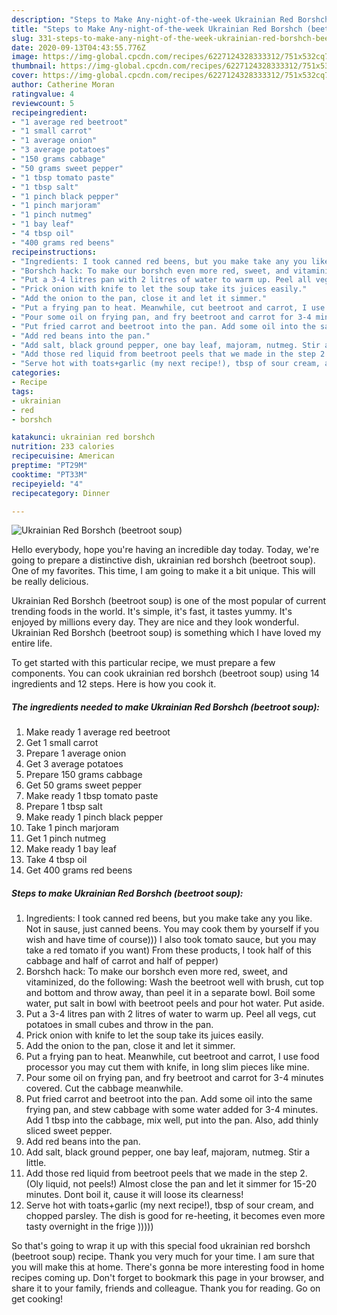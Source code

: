 ```yaml
---
description: "Steps to Make Any-night-of-the-week Ukrainian Red Borshch (beetroot soup)"
title: "Steps to Make Any-night-of-the-week Ukrainian Red Borshch (beetroot soup)"
slug: 331-steps-to-make-any-night-of-the-week-ukrainian-red-borshch-beetroot-soup
date: 2020-09-13T04:43:55.776Z
image: https://img-global.cpcdn.com/recipes/6227124328333312/751x532cq70/ukrainian-red-borshch-beetroot-soup-recipe-main-photo.jpg
thumbnail: https://img-global.cpcdn.com/recipes/6227124328333312/751x532cq70/ukrainian-red-borshch-beetroot-soup-recipe-main-photo.jpg
cover: https://img-global.cpcdn.com/recipes/6227124328333312/751x532cq70/ukrainian-red-borshch-beetroot-soup-recipe-main-photo.jpg
author: Catherine Moran
ratingvalue: 4
reviewcount: 5
recipeingredient:
- "1 average red beetroot"
- "1 small carrot"
- "1 average onion"
- "3 average potatoes"
- "150 grams cabbage"
- "50 grams sweet pepper"
- "1 tbsp tomato paste"
- "1 tbsp salt"
- "1 pinch black pepper"
- "1 pinch marjoram"
- "1 pinch nutmeg"
- "1 bay leaf"
- "4 tbsp oil"
- "400 grams red beens"
recipeinstructions:
- "Ingredients: I took canned red beens, but you make take any you like. Not in sause, just canned beens. You may cook them by yourself if you wish and have time of course))) I also took tomato sauce, but you may take a red tomato if you want) From these products, I took half of this cabbage and half of carrot and half of pepper)"
- "Borshch hack: To make our borshch even more red, sweet, and vitaminized, do the following: Wash the beetroot well with brush, cut top and bottom and throw away, than peel it in a separate bowl. Boil some water, put salt in bowl with beetroot peels and pour hot water. Put aside."
- "Put a 3-4 litres pan with 2 litres of water to warm up. Peel all vegs, cut potatoes in small cubes and throw in the pan."
- "Prick onion with knife to let the soup take its juices easily."
- "Add the onion to the pan, close it and let it simmer."
- "Put a frying pan to heat. Meanwhile, cut beetroot and carrot, I use food processor you may cut them with knife, in long slim pieces like mine."
- "Pour some oil on frying pan, and fry beetroot and carrot for 3-4 minutes covered. Cut the cabbage meanwhile."
- "Put fried carrot and beetroot into the pan. Add some oil into the same frying pan, and stew cabbage with some water added for 3-4 minutes. Add 1 tbsp into the cabbage, mix well, put into the pan. Also, add thinly sliced sweet pepper."
- "Add red beans into the pan."
- "Add salt, black ground pepper, one bay leaf, majoram, nutmeg. Stir a little."
- "Add those red liquid from beetroot peels that we made in the step 2. (Oly liquid, not peels!) Almost close the pan and let it simmer for 15-20 minutes. Dont boil it, cause it will loose its clearness!"
- "Serve hot with toats+garlic (my next recipe!), tbsp of sour cream, and chopped parsley. The dish is good for re-heeting, it becomes even more tasty overnight in the frige )))))"
categories:
- Recipe
tags:
- ukrainian
- red
- borshch

katakunci: ukrainian red borshch 
nutrition: 233 calories
recipecuisine: American
preptime: "PT29M"
cooktime: "PT33M"
recipeyield: "4"
recipecategory: Dinner

---
```



![Ukrainian Red Borshch (beetroot soup)](https://img-global.cpcdn.com/recipes/6227124328333312/751x532cq70/ukrainian-red-borshch-beetroot-soup-recipe-main-photo.jpg)

Hello everybody, hope you're having an incredible day today. Today, we're going to prepare a distinctive dish, ukrainian red borshch (beetroot soup). One of my favorites. This time, I am going to make it a bit unique. This will be really delicious.

Ukrainian Red Borshch (beetroot soup) is one of the most popular of current trending foods in the world. It's simple, it's fast, it tastes yummy. It's enjoyed by millions every day. They are nice and they look wonderful. Ukrainian Red Borshch (beetroot soup) is something which I have loved my entire life.




To get started with this particular recipe, we must prepare a few components. You can cook ukrainian red borshch (beetroot soup) using 14 ingredients and 12 steps. Here is how you cook it.

<!--inarticleads1-->

##### The ingredients needed to make Ukrainian Red Borshch (beetroot soup):

1. Make ready 1 average red beetroot
1. Get 1 small carrot
1. Prepare 1 average onion
1. Get 3 average potatoes
1. Prepare 150 grams cabbage
1. Get 50 grams sweet pepper
1. Make ready 1 tbsp tomato paste
1. Prepare 1 tbsp salt
1. Make ready 1 pinch black pepper
1. Take 1 pinch marjoram
1. Get 1 pinch nutmeg
1. Make ready 1 bay leaf
1. Take 4 tbsp oil
1. Get 400 grams red beens




<!--inarticleads2-->

##### Steps to make Ukrainian Red Borshch (beetroot soup):

1. Ingredients: I took canned red beens, but you make take any you like. Not in sause, just canned beens. You may cook them by yourself if you wish and have time of course))) I also took tomato sauce, but you may take a red tomato if you want) From these products, I took half of this cabbage and half of carrot and half of pepper)
1. Borshch hack: To make our borshch even more red, sweet, and vitaminized, do the following: Wash the beetroot well with brush, cut top and bottom and throw away, than peel it in a separate bowl. Boil some water, put salt in bowl with beetroot peels and pour hot water. Put aside.
1. Put a 3-4 litres pan with 2 litres of water to warm up. Peel all vegs, cut potatoes in small cubes and throw in the pan.
1. Prick onion with knife to let the soup take its juices easily.
1. Add the onion to the pan, close it and let it simmer.
1. Put a frying pan to heat. Meanwhile, cut beetroot and carrot, I use food processor you may cut them with knife, in long slim pieces like mine.
1. Pour some oil on frying pan, and fry beetroot and carrot for 3-4 minutes covered. Cut the cabbage meanwhile.
1. Put fried carrot and beetroot into the pan. Add some oil into the same frying pan, and stew cabbage with some water added for 3-4 minutes. Add 1 tbsp into the cabbage, mix well, put into the pan. Also, add thinly sliced sweet pepper.
1. Add red beans into the pan.
1. Add salt, black ground pepper, one bay leaf, majoram, nutmeg. Stir a little.
1. Add those red liquid from beetroot peels that we made in the step 2. (Oly liquid, not peels!) Almost close the pan and let it simmer for 15-20 minutes. Dont boil it, cause it will loose its clearness!
1. Serve hot with toats+garlic (my next recipe!), tbsp of sour cream, and chopped parsley. The dish is good for re-heeting, it becomes even more tasty overnight in the frige )))))




So that's going to wrap it up with this special food ukrainian red borshch (beetroot soup) recipe. Thank you very much for your time. I am sure that you will make this at home. There's gonna be more interesting food in home recipes coming up. Don't forget to bookmark this page in your browser, and share it to your family, friends and colleague. Thank you for reading. Go on get cooking!
